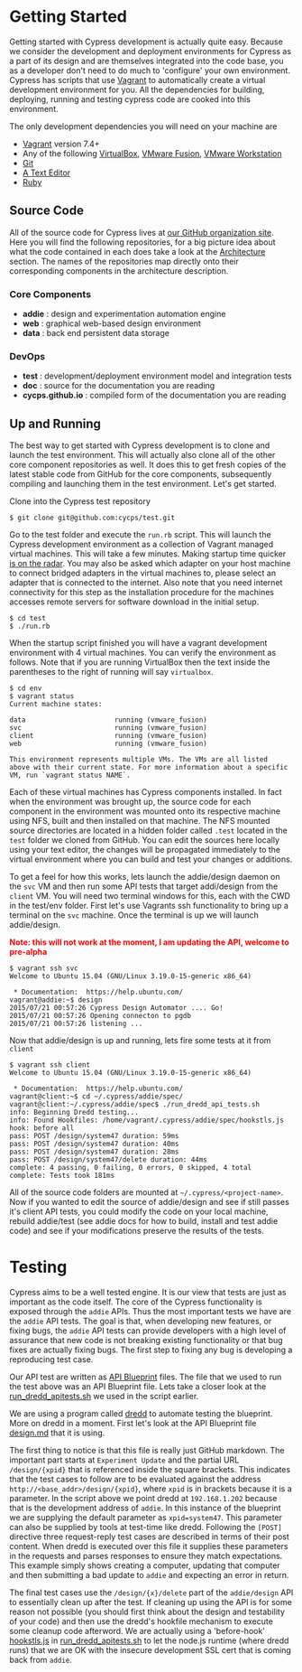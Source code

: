# Getting Started

Getting started with Cypress development is actually quite easy. Because we consider the development and deployment environments for Cypress as a part of its design and are themselves integrated into the code base, you as a developer don't need to do much to 'configure' your own environment. Cypress has scripts that use [Vagrant](http://www.vagrantup.com) to automatically create a virtual development environment for you. All the dependencies for building, deploying, running and testing cypress code are cooked into this environment.

The only development dependencies you will need on your machine are

- [Vagrant](http://www.vagrantup.com) version 7.4+
- Any of the following
  [VirtualBox](http://www.virtualbox.org), 
  [VMware Fusion](https://www.vmware.com/products/fusion), 
  [VMware Workstation](https://www.vmware.com/products/workstation)
- [Git](https://git-scm.com)
- [A Text Editor](https://github.com/vim/vim)
- [Ruby](https://www.ruby-lang.org)

## Source Code

All of the source code for Cypress lives at [our GitHub organization site](https://github.com/cycps). Here you will find the following repositories, for a big picture idea about what the code contained in each does take a look at the [Architecture](/arch) section. The names of the repositories map directly onto their corresponding components in the architecture description.

### Core Components
  - **addie** : design and experimentation automation engine
  - **web** : graphical web-based design environment
  - **data** : back end persistent data storage
### DevOps
  - **test** : development/deployment environment model and integration tests
  - **doc** : source for the documentation you are reading
  - **cycps.github.io** : compiled form of the documentation you are reading

## Up and Running

The best way to get started with Cypress development is to clone and launch the test environment. This will actually also clone all of the other core component repositories as well. It does this to get fresh copies of the latest stable code from GitHub for the core components, subsequently compiling and launching them in the test environment. Let's get started.

Clone into the Cypress test repository

```shell
$ git clone git@github.com:cycps/test.git
```

Go to the test folder and execute the `run.rb` script. This will launch the Cypress development environment as a collection of Vagrant managed virtual machines. This will take a few minutes. Making startup time quicker [is on the radar](https://github.com/cycps/test/issues/1). You may also be asked which adapter on your host machine to connect bridged adapters in the virtual machines to, please select an adapter that is connected to the internet. Also note that you need internet connectivity for this step as the installation procedure for the machines accesses remote servers for software download in the initial setup.

```shell
$ cd test  
$ ./run.rb  
```

When the startup script finished you will have a vagrant development environment with 4 virtual machines. You can verify the environment as follows.  Note that if you are running VirtualBox then the text inside the parentheses to the right of running will say `virtualbox`.

```shell
$ cd env
$ vagrant status
Current machine states:

data                      running (vmware_fusion)
svc                       running (vmware_fusion)
client                    running (vmware_fusion)
web                       running (vmware_fusion)

This environment represents multiple VMs. The VMs are all listed
above with their current state. For more information about a specific
VM, run `vagrant status NAME`.
```

Each of these virtual machines has Cypress components installed. In fact when the environment was brought up, the source code for each component in the environment was mounted onto its respective machine using NFS, built and then installed on that machine. The NFS mounted source directories are located in a hidden folder called `.test` located in the `test` folder we cloned from GitHub. You can edit the sources here locally using your text editor, the changes will be propagated immediately to the virtual environment where you can build and test your changes or additions.

To get a feel for how this works, lets launch the addie/design daemon on the `svc` VM and then run some API tests that target addi/design from the `client` VM. You will need two terminal windows for this, each with the CWD in the test/env folder. First let's use Vagrants ssh functionality to bring up a terminal on the `svc` machine. Once the terminal is up we will launch addie/design.

<b><span style="color:red;">Note: this will not work at the moment, I am updating the API, welcome to pre-alpha</span></b>

```shell
$ vagrant ssh svc
Welcome to Ubuntu 15.04 (GNU/Linux 3.19.0-15-generic x86_64)

 * Documentation:  https://help.ubuntu.com/
vagrant@addie:~$ design
2015/07/21 00:57:26 Cypress Design Automator .... Go!
2015/07/21 00:57:26 Opening connecton to pgdb
2015/07/21 00:57:26 listening ...
```
Now that addie/design is up and running, lets fire some tests at it from `client`

```shell
$ vagrant ssh client
Welcome to Ubuntu 15.04 (GNU/Linux 3.19.0-15-generic x86_64)

 * Documentation:  https://help.ubuntu.com/
vagrant@client:~$ cd ~/.cypress/addie/spec/
vagrant@client:~/.cypress/addie/spec$ ./run_dredd_api_tests.sh 
info: Beginning Dredd testing...
info: Found Hookfiles: /home/vagrant/.cypress/addie/spec/hookstls.js
hook: before all
pass: POST /design/system47 duration: 59ms
pass: POST /design/system47 duration: 40ms
pass: POST /design/system47 duration: 28ms
pass: POST /design/system47/delete duration: 44ms
complete: 4 passing, 0 failing, 0 errors, 0 skipped, 4 total
complete: Tests took 181ms
```
All of the source code folders are mounted at `~/.cypress/<project-name>`. Now if you wanted to edit the source of addie/design and see if still passes it's client API tests, you could modify the code on your local machine, rebuild addie/test (see addie docs for how to build, install and test addie code) and see if your modifications preserve the results of the tests.


# Testing

Cypress aims to be a well tested engine. It is our view that tests are just as important as the code itself. The core of the Cypress functionality is exposed through the `addie` APIs. Thus the most important tests we have are the `addie` API tests. The goal is that, when developing new features, or fixing bugs, the `addie` API tests can provide developers with a high level of assurance that new code is not breaking existing functionality or that bug fixes are actually fixing bugs. The first step to fixing any bug is developing a reproducing test case.

Our API test are written as [API Blueprint](https://apiblueprint.org) files. The file that we used to run the test above was an API Blueprint file. Lets take a closer look at the [run_dredd_apitests.sh](https://github.com/cycps/addie/blob/master/spec/run_dredd_api_tests.sh) we used in the script earlier.

<script src="http://gist-it.appspot.com/http://github.com/cycps/addie/blob/master/spec/run_dredd_api_tests.sh?footer=minimal"></script>

We are using a program called [dredd](https://github.com/apiaryio/dredd) to automate testing the blueprint. More on dredd in a moment. First let's look at the  API Blueprint file [design.md](https://github.com/cycps/addie/blob/master/spec/design.md) that it is using.

<script src="http://gist-it.appspot.com/http://github.com/cycps/addie/blob/master/spec/design.md?footer=minimal"></script>
<script type="text/javascript">
  $("pre").addClass("linenums");
</script>

The first thing to notice is that this file is really just GitHub markdown. The important part starts at `Experiment Update` and the partial URL `/design/{xpid}` that is referenced inside the square brackets. This indicates that the test cases to follow are to be evaluated against the address `http://<base_addr>/design/{xpid}`, where `xpid` is in brackets because it is a parameter. In the script above we point dredd at `192.168.1.202` because that is the development address of `addie`. In this instance of the blueprint we are supplying the default parameter as `xpid=system47`. This parameter can also be supplied by tools at test-time like dredd. Following the `[POST]` directive three request-reply test cases are described in terms of their post content. When dredd is executed over this file it supplies these parameters in the requests and parses responses to ensure they match expectations. This example simply shows creating a computer, updating that computer and then submitting a bad update to `addie` and expecting an error in return.

The final test cases use the `/design/{x}/delete` part of the `addie/design` API to essentially clean up after the test. If cleaning up using the API is for some reason not possible (you should first think about the design and testability of your code) and then use the dredd's hookfile mechanism to execute some cleanup code afterword. We are actually using a 'before-hook' [hookstls.js](https://github.com/cycps/addie/blob/master/spec/hookstls.js) in [run_dredd_apitests.sh](https://github.com/cycps/addie/blob/master/spec/run_dredd_api_tests.sh) to let the node.js runtime (where dredd runs) that we are OK with the insecure development SSL cert that is coming back from `addie`.
